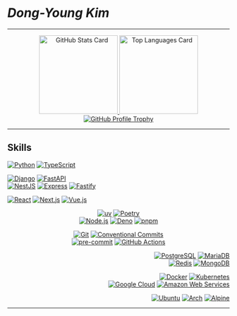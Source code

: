 # **_Dong-Young Kim_**

---

<!-- markdownlint-disable MD033 -->
<p align="center">
  <a href="https://github.com/anuraghazra/github-readme-stats#github-stats-card">
    <img
      height="178"
      alt="GitHub Stats Card"
      src="https://github-readme-stats.vercel.app/api?username=pers0n4&hide_title=true&include_all_commits=true&hide_border=true&show_icons=true&icon_color=00abc0&ring_color=5f4b8b&theme=onedark&text_color=f0eee9"
    />
  </a>
  <a href="https://github.com/anuraghazra/github-readme-stats#top-languages-card">
    <img
      height="178"
      alt="Top Languages Card"
      src="https://github-readme-stats.vercel.app/api/top-langs?username=pers0n4&hide_title=true&hide_border=true&layout=compact&langs_count=8&size_weight=0.5&count_weight=0.5&hide=css,html,tex&theme=onedark&text_color=f0eee9"
    />
  </a>
  <a href="https://github.com/ryo-ma/github-profile-trophy">
    <img
      alt="GitHub Profile Trophy"
      src="https://github-profile-trophy.vercel.app/?username=pers0n4&row=1&no-frame=true&theme=onedark"
    />
  </a>
</p>
<!-- markdownlint-enable -->

---

## Skills

<!-- markdownlint-disable MD033 -->
<div align="left">

[![Python][python]](https://www.python.org/)
[![TypeScript][typescript]](https://www.typescriptlang.org/)

[![Django][django]](https://www.djangoproject.com/)
[![FastAPI][fastapi]](https://fastapi.tiangolo.com/)
\
[![NestJS][nestjs]](https://nestjs.com/)
[![Express][express]](https://expressjs.com/)
[![Fastify][fastify]](https://www.fastify.io/)

[![React][react]](https://reactjs.org/)
[![Next.js][next.js]](https://nextjs.org/)
[![Vue.js][vue.js]](https://vuejs.org/)

</div>
<div align="center">

[![uv][uv]](https://docs.astral.sh/uv/)
[![Poetry][poetry]](https://python-poetry.org/)
\
[![Node.js][node.js]](https://nodejs.org/en/)
[![Deno][deno]](https://deno.land/)
[![pnpm][pnpm]](https://pnpm.io/)

[![Git][git]](https://git-scm.com/)
[![Conventional Commits][conventionalcommits]](https://conventionalcommits.org)
\
[![pre-commit][precommit]](https://pre-commit.com/)
[![GitHub Actions][githubactions]](https://docs.github.com/en/actions)

</div>
<div align="right">

[![PostgreSQL][postgresql]](https://www.postgresql.org/)
[![MariaDB][mariadb]](https://mariadb.org/)
\
[![Redis][redis]](https://redis.io/)
[![MongoDB][mongodb]](https://www.mongodb.com/)

[![Docker][docker]](https://www.docker.com/)
[![Kubernetes][kubernetes]](https://kubernetes.io/)
\
[![Google Cloud][googlecloud]](https://cloud.google.com/)
[![Amazon Web Services][amazonwebservices]](https://aws.amazon.com/)

[![Ubuntu][ubuntu]](https://ubuntu.com/)
[![Arch][archlinux]](https://archlinux.org/)
[![Alpine][alpinelinux]](https://alpinelinux.org/)

</div>
<!-- markdownlint-enable -->

---

<!-- markdownlint-disable MD033 -->
<!-- prettier-ignore-start -->

<!--START_SECTION:waka-->
<!--END_SECTION:waka-->

<!-- prettier-ignore-end -->
<!-- markdownlint-enable -->

<!-- markdownlint-disable MD013 -->
<!-------------------------------- Badge Links -------------------------------->

<!-- Languages -->

[python]: https://img.shields.io/endpoint?style=for-the-badge&url=https://badges.deno.dev/python
[typescript]: https://img.shields.io/endpoint?style=for-the-badge&url=https://badges.deno.dev/typescript
<!-- [dart]: https://img.shields.io/endpoint?style=for-the-badge&url=https://badges.deno.dev/dart -->
<!-- [rust]: https://img.shields.io/endpoint?style=for-the-badge&url=https://badges.deno.dev/rust -->
<!-- [go]: https://img.shields.io/endpoint?style=for-the-badge&url=https://badges.deno.dev/go -->
<!-- [kotlin]: https://img.shields.io/endpoint?style=for-the-badge&url=https://badges.deno.dev/kotlin -->
<!-- [scala]: https://img.shields.io/endpoint?style=for-the-badge&url=https://badges.deno.dev/scala -->

<!-- Frameworks & Libraries > Frontend -->

[next.js]: https://img.shields.io/endpoint?style=for-the-badge&url=https://badges.deno.dev/next.js
[react]: https://img.shields.io/endpoint?style=for-the-badge&url=https://badges.deno.dev/react
[vue.js]: https://img.shields.io/endpoint?style=for-the-badge&url=https://badges.deno.dev/vue.js
<!-- [astro]: https://img.shields.io/endpoint?style=for-the-badge&url=https://badges.deno.dev/astro -->

<!-- Frameworks & Libraries > Backend -->

[django]: https://img.shields.io/endpoint?style=for-the-badge&url=https://badges.deno.dev/django
[express]: https://img.shields.io/endpoint?style=for-the-badge&url=https://badges.deno.dev/express
[fastapi]: https://img.shields.io/endpoint?style=for-the-badge&url=https://badges.deno.dev/fastapi
[fastify]: https://img.shields.io/endpoint?style=for-the-badge&url=https://badges.deno.dev/fastify
[nestjs]: https://img.shields.io/endpoint?style=for-the-badge&url=https://badges.deno.dev/nestjs

<!-- Frameworks & Libraries > Tools -->

[deno]: https://img.shields.io/endpoint?style=for-the-badge&url=https://badges.deno.dev/deno
[node.js]: https://img.shields.io/endpoint?style=for-the-badge&url=https://badges.deno.dev/node.js
[pnpm]: https://img.shields.io/endpoint?style=for-the-badge&url=https://badges.deno.dev/pnpm
[poetry]: https://img.shields.io/endpoint?style=for-the-badge&url=https://badges.deno.dev/poetry
[uv]: https://img.shields.io/endpoint?style=for-the-badge&url=https://badges.deno.dev/uv

<!-- Database -->

[mariadb]: https://img.shields.io/endpoint?style=for-the-badge&url=https://badges.deno.dev/mariadb
[mongodb]: https://img.shields.io/endpoint?style=for-the-badge&url=https://badges.deno.dev/mongodb
[postgresql]: https://img.shields.io/endpoint?style=for-the-badge&url=https://badges.deno.dev/postgresql
[redis]: https://img.shields.io/endpoint?style=for-the-badge&url=https://badges.deno.dev/redis

<!-- DevOps -->

[conventionalcommits]: https://img.shields.io/endpoint?style=for-the-badge&url=https://badges.deno.dev/conventionalcommits
[git]: https://img.shields.io/endpoint?style=for-the-badge&url=https://badges.deno.dev/git
[precommit]: https://img.shields.io/endpoint?style=for-the-badge&url=https://badges.deno.dev/precommit
[githubactions]: https://img.shields.io/endpoint?style=for-the-badge&url=https://badges.deno.dev/githubactions
[docker]: https://img.shields.io/endpoint?style=for-the-badge&url=https://badges.deno.dev/docker
[kubernetes]: https://img.shields.io/endpoint?style=for-the-badge&url=https://badges.deno.dev/kubernetes

<!-- Cloud -->

[amazonwebservices]: https://img.shields.io/endpoint?style=for-the-badge&url=https://badges.deno.dev/amazonwebservices
[googlecloud]: https://img.shields.io/endpoint?style=for-the-badge&url=https://badges.deno.dev/googlecloud
<!-- [cloudflare]: https://img.shields.io/endpoint?style=for-the-badge&url=https://badges.deno.dev/cloudflare -->
<!-- [firebase]: https://img.shields.io/endpoint?style=for-the-badge&url=https://badges.deno.dev/firebase -->
<!-- [fly.io]: https://img.shields.io/endpoint?style=for-the-badge&url=https://badges.deno.dev/fly.io -->
<!-- [netlify]: https://img.shields.io/endpoint?style=for-the-badge&url=https://badges.deno.dev/netlify -->
<!-- [supabase]: https://img.shields.io/endpoint?style=for-the-badge&url=https://badges.deno.dev/supabase -->
<!-- [vercel]: https://img.shields.io/endpoint?style=for-the-badge&url=https://badges.deno.dev/vercel -->

<!-- OS -->

[alpinelinux]: https://img.shields.io/endpoint?style=for-the-badge&url=https://badges.deno.dev/alpinelinux
[archlinux]: https://img.shields.io/endpoint?style=for-the-badge&url=https://badges.deno.dev/archlinux
[ubuntu]: https://img.shields.io/endpoint?style=for-the-badge&url=https://badges.deno.dev/ubuntu
